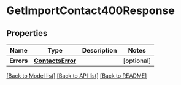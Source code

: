 # GetImportContact400Response

## Properties

Name | Type | Description | Notes
------------ | ------------- | ------------- | -------------
**Errors** | [**ContactsError**](ContactsError.md) |  |[optional] 

[[Back to Model list]](../README.md#documentation-for-models) [[Back to API list]](../README.md#documentation-for-api-endpoints) [[Back to README]](../README.md)


